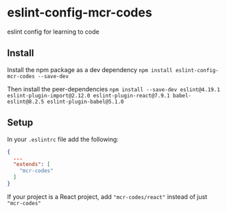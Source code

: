 # eslint-config-mcr-codes
 
eslint config for learning to code

## Install
Install the npm package as a dev dependency
`npm install eslint-config-mcr-codes --save-dev`

Then install the peer-dependencies
`npm install --save-dev eslint@4.19.1 eslint-plugin-import@2.12.0 eslint-plugin-react@7.9.1 babel-eslint@8.2.5 eslint-plugin-babel@5.1.0`

## Setup
In your `.eslintrc` file add the following:

```json
{
  ...
  "extends": [
    "mcr-codes"
  ]
}
```

If your project is a React project, add `"mcr-codes/react"` instead of just `"mcr-codes"`

